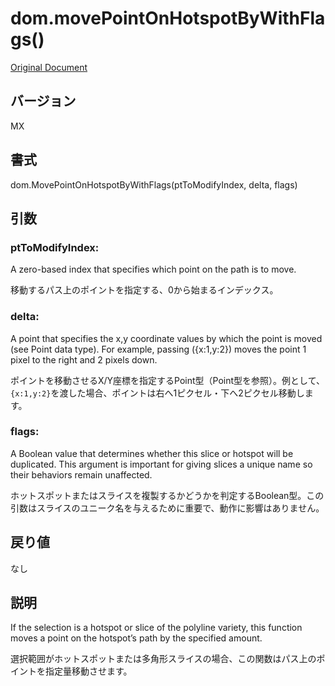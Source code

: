 # dom.movePointOnHotspotByWithFlags()

[Original Document](http://help.adobe.com/en_US/fireworks/cs/extend/WS5b3ccc516d4fbf351e63e3d1183c94856c-7c98.html)

## バージョン

MX

## 書式

dom.MovePointOnHotspotByWithFlags(ptToModifyIndex, delta, flags)

## 引数

### ptToModifyIndex:

A zero-based index that specifies which point on the path is to move.

移動するパス上のポイントを指定する、0から始まるインデックス。

### delta:

A point that specifies the x,y coordinate values by which the point is moved (see Point data type). For example, passing ({x:1,y:2}) moves the point 1 pixel to the right and 2 pixels down.

ポイントを移動させるX/Y座標を指定するPoint型（Point型を参照）。例として、```{x:1,y:2}```を渡した場合、ポイントは右へ1ピクセル・下へ2ピクセル移動します。

### flags:

A Boolean value that determines whether this slice or hotspot will be duplicated. This argument is important for giving slices a unique name so their behaviors remain unaffected.

ホットスポットまたはスライスを複製するかどうかを判定するBoolean型。この引数はスライスのユニーク名を与えるために重要で、動作に影響はありません。

## 戻り値

なし

## 説明

If the selection is a hotspot or slice of the polyline variety, this function moves a point on the hotspot’s path by the specified amount.

選択範囲がホットスポットまたは多角形スライスの場合、この関数はパス上のポイントを指定量移動させます。